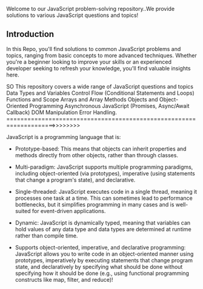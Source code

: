 Welcome to our JavaScript problem-solving repository..We provide solutions to various JavaScript questions and topics!

## Introduction
In this Repo, you'll find solutions to common JavaScript problems and topics, ranging from basic concepts to more advanced techniques. Whether you're a beginner looking to improve your skills or an experienced developer seeking to refresh your knowledge, you'll find valuable insights here.

SO This repository covers a wide range of JavaScript questions and topics
Data Types and Variables
Control Flow (Conditional Statements and Loops)
Functions and Scope
Arrays and Array Methods
Objects and Object-Oriented Programming
Asynchronous JavaScript (Promises, Async/Await  Callback)
DOM Manipulation
Error Handling.
====================================================================>>>>>>>>

JavaScript is a programming language that is:

* Prototype-based: This means that objects can inherit properties and methods directly from other objects, rather than through classes.

* Multi-paradigm: JavaScript supports multiple programming paradigms, including object-oriented (via prototypes), imperative (using statements that change a program's state), and declarative.
* Single-threaded: JavaScript executes code in a single thread, meaning it processes one task at a time. This can sometimes lead to performance bottlenecks, but it simplifies programming in many cases and is well-suited for event-driven applications.

* Dynamic: JavaScript is dynamically typed, meaning that variables can hold values of any data type and data types are determined at runtime rather than compile time.

* Supports object-oriented, imperative, and declarative programming: JavaScript allows you to write code in an object-oriented manner using prototypes, imperatively by executing statements that change program state, and declaratively by specifying what should be done without specifying how it should be done (e.g., using functional programming constructs like map, filter, and reduce)!
